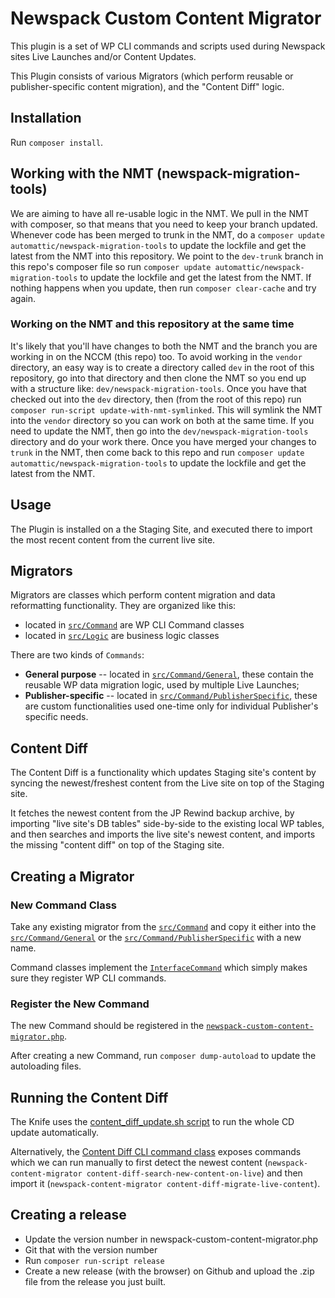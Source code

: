 # Newspack Custom Content Migrator

This plugin is a set of WP CLI commands and scripts used during Newspack sites Live Launches and/or Content Updates.

This Plugin consists of various Migrators (which perform reusable or publisher-specific content migration), and the "Content Diff" logic.

## Installation

Run `composer install`.

## Working with the NMT (newspack-migration-tools)
We are aiming to have all re-usable logic in the NMT. We pull in the NMT with composer, so that means that you need to keep your branch updated. Whenever code has been merged to trunk in the NMT, do a `composer update automattic/newspack-migration-tools` to update the lockfile and get the latest from the NMT into this repository. We point to the `dev-trunk` branch in this repo's composer file so run `composer update automattic/newspack-migration-tools` to update the lockfile and get the latest from the NMT. If nothing happens when you update, then run `composer clear-cache` and try again.

### Working on the NMT and this repository at the same time
It's likely that you'll have changes to both the NMT and the branch you are working in on the NCCM (this repo) too. To avoid working in the `vendor` directory, an easy way is to create a directory called `dev` in the root of this repository, go into that directory and then clone the NMT so you end up with a structure like: `dev/newspack-migration-tools`. Once you have that checked out into the `dev` directory, then (from the root of this repo) run `composer run-script update-with-nmt-symlinked`. This will symlink the NMT into the `vendor` directory so you can work on both at the same time. If you need to update the NMT, then go into the `dev/newspack-migration-tools` directory and do your work there. Once you have merged your changes to `trunk` in the NMT, then come back to this repo and run `composer update automattic/newspack-migration-tools` to update the lockfile and get the latest from the NMT.

## Usage

The Plugin is installed on a the Staging Site, and executed there to import the most recent content from the current live site.

## Migrators

Migrators are classes which perform content migration and data reformatting functionality. They are organized like this:

- located in [`src/Command`](https://github.com/Automattic/newspack-custom-content-migrator/tree/master/src/Command) are WP CLI Command classes
- located in [`src/Logic`](https://github.com/Automattic/newspack-custom-content-migrator/tree/master/src/Logic) are business logic classes

There are two kinds of `Commands`:

- **General purpose** -- located in [`src/Command/General`](https://github.com/Automattic/newspack-custom-content-migrator/tree/master/src/Command/General), these contain the reusable WP data migration logic, used by multiple Live Launches;
- **Publisher-specific** -- located in [`src/Command/PublisherSpecific`](https://github.com/Automattic/newspack-custom-content-migrator/tree/master/src/Command/PublisherSpecific), these are custom functionalities used one-time only for individual Publisher's specific needs.

## Content Diff

The Content Diff is a functionality which updates Staging site's content by syncing the newest/freshest content from the Live site on top of the Staging site.

It fetches the newest content from the JP Rewind backup archive, by importing "live site's DB tables" side-by-side to the existing local WP tables, and then searches and imports the live site's newest content, and imports the missing "content diff" on top of the Staging site.


## Creating a Migrator

### New Command Class

Take any existing migrator from the [`src/Command`](https://github.com/Automattic/newspack-custom-content-migrator/tree/master/src/Command) and copy it either into the [`src/Command/General`](https://github.com/Automattic/newspack-custom-content-migrator/tree/master/src/Command/General) or the [`src/Command/PublisherSpecific`](https://github.com/Automattic/newspack-custom-content-migrator/tree/master/src/Command/PublisherSpecific) with a new name.

Command classes implement the [`InterfaceCommand`](https://github.com/Automattic/newspack-custom-content-migrator/blob/master/src/Command/InterfaceCommand.php) which simply makes sure they register WP CLI commands.

### Register the New Command

The new Command should be registered in the [`newspack-custom-content-migrator.php`](https://github.com/Automattic/newspack-custom-content-migrator/blob/master/newspack-custom-content-migrator.php).

After creating a new Command, run `composer dump-autoload` to update the autoloading files.

## Running the Content Diff

The Knife uses the [content_diff_update.sh script](https://github.com/Automattic/newspack-custom-content-migrator/blob/master/cli_content_diff_update/content_diff_update.sh) to run the whole CD update automatically.

Alternatively, the [Content Diff CLI command class](https://github.com/Automattic/newspack-custom-content-migrator/blob/master/src/Migrator/General/ContentDiffMigrator.php) exposes commands which we can run manually to first detect the newest content (`newspack-content-migrator content-diff-search-new-content-on-live`) and then import it (`newspack-content-migrator content-diff-migrate-live-content`).

## Creating a release
* Update the version number in newspack-custom-content-migrator.php
* Git that with the version number
* Run `composer run-script release`
* Create a new release (with the browser) on Github and upload the .zip file from the release you just built.
